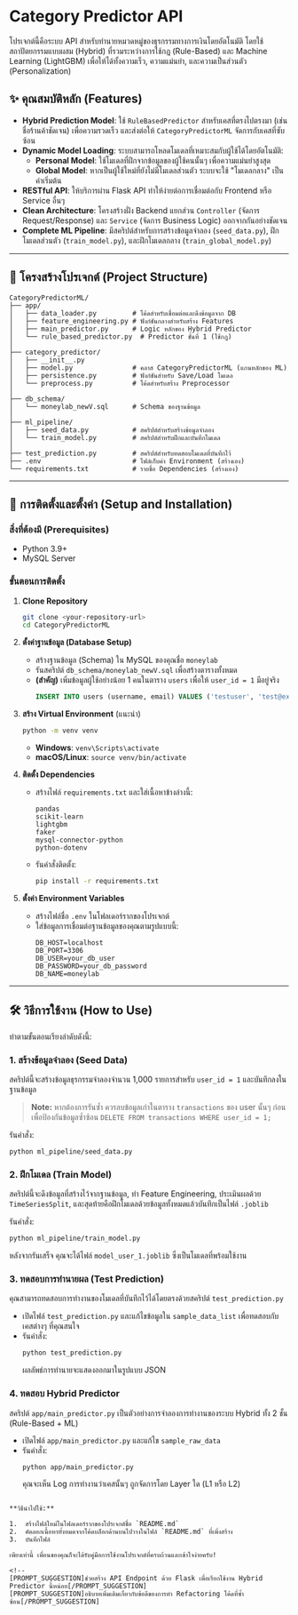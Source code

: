 # Category Predictor API

โปรเจกต์นี้คือระบบ API สำหรับทำนายหมวดหมู่ของธุรกรรมทางการเงินโดยอัตโนมัติ โดยใช้สถาปัตยกรรมแบบผสม (Hybrid) ที่รวมระหว่างการใช้กฎ (Rule-Based) และ Machine Learning (LightGBM) เพื่อให้ได้ทั้งความเร็ว, ความแม่นยำ, และความเป็นส่วนตัว (Personalization)

## ✨ คุณสมบัติหลัก (Features)

- **Hybrid Prediction Model**: ใช้ `RuleBasedPredictor` สำหรับเคสที่ตรงไปตรงมา (เช่น ชื่อร้านค้าชัดเจน) เพื่อความรวดเร็ว และส่งต่อให้ `CategoryPredictorML` จัดการกับเคสที่ซับซ้อน
- **Dynamic Model Loading**: ระบบสามารถโหลดโมเดลที่เหมาะสมกับผู้ใช้ได้โดยอัตโนมัติ:
  - **Personal Model**: ใช้โมเดลที่ฝึกจากข้อมูลของผู้ใช้คนนั้นๆ เพื่อความแม่นยำสูงสุด
  - **Global Model**: หากเป็นผู้ใช้ใหม่ที่ยังไม่มีโมเดลส่วนตัว ระบบจะใช้ "โมเดลกลาง" เป็นค่าเริ่มต้น
- **RESTful API**: ให้บริการผ่าน Flask API ทำให้ง่ายต่อการเชื่อมต่อกับ Frontend หรือ Service อื่นๆ
- **Clean Architecture**: โครงสร้างฝั่ง Backend แยกส่วน `Controller` (จัดการ Request/Response) และ `Service` (จัดการ Business Logic) ออกจากกันอย่างชัดเจน
- **Complete ML Pipeline**: มีสคริปต์สำหรับการสร้างข้อมูลจำลอง (`seed_data.py`), ฝึกโมเดลส่วนตัว (`train_model.py`), และฝึกโมเดลกลาง (`train_global_model.py`)

---

## 📂 โครงสร้างโปรเจกต์ (Project Structure)

```
CategoryPredictorML/
├── app/
│   ├── data_loader.py         # โค้ดสำหรับเชื่อมต่อและดึงข้อมูลจาก DB
│   ├── feature_engineering.py # ฟังก์ชันกลางสำหรับสร้าง Features
│   ├── main_predictor.py      # Logic หลักของ Hybrid Predictor
│   └── rule_based_predictor.py  # Predictor ชั้นที่ 1 (ใช้กฎ)
│
├── category_predictor/
│   ├── __init__.py
│   ├── model.py               # คลาส CategoryPredictorML (แกนหลักของ ML)
│   ├── persistence.py         # ฟังก์ชันสำหรับ Save/Load โมเดล
│   └── preprocess.py          # โค้ดสำหรับสร้าง Preprocessor
│
├── db_schema/
│   └── moneylab_newV.sql      # Schema ของฐานข้อมูล
│
├── ml_pipeline/
│   ├── seed_data.py           # สคริปต์สำหรับสร้างข้อมูลจำลอง
│   └── train_model.py         # สคริปต์สำหรับฝึกและบันทึกโมเดล
│
├── test_prediction.py         # สคริปต์สำหรับทดสอบโมเดลที่บันทึกไว้
├── .env                       # ไฟล์เก็บค่า Environment (สร้างเอง)
└── requirements.txt           # รายชื่อ Dependencies (สร้างเอง)
```

---

## 🚀 การติดตั้งและตั้งค่า (Setup and Installation)

### สิ่งที่ต้องมี (Prerequisites)
- Python 3.9+
- MySQL Server

### ขั้นตอนการติดตั้ง

1.  **Clone Repository**
    ```bash
    git clone <your-repository-url>
    cd CategoryPredictorML
    ```

2.  **ตั้งค่าฐานข้อมูล (Database Setup)**
    - สร้างฐานข้อมูล (Schema) ใน MySQL ของคุณชื่อ `moneylab`
    - รันสคริปต์ `db_schema/moneylab_newV.sql` เพื่อสร้างตารางทั้งหมด
    - **(สำคัญ)** เพิ่มข้อมูลผู้ใช้อย่างน้อย 1 คนในตาราง `users` เพื่อให้ `user_id = 1` มีอยู่จริง
      ```sql
      INSERT INTO users (username, email) VALUES ('testuser', 'test@example.com');
      ```

3.  **สร้าง Virtual Environment** (แนะนำ)
    ```bash
    python -m venv venv
    ```
    - **Windows**: `venv\Scripts\activate`
    - **macOS/Linux**: `source venv/bin/activate`

4.  **ติดตั้ง Dependencies**
    - สร้างไฟล์ `requirements.txt` และใส่เนื้อหาข้างล่างนี้:
      ```
      pandas
      scikit-learn
      lightgbm
      faker
      mysql-connector-python
      python-dotenv
      ```
    - รันคำสั่งติดตั้ง:
      ```bash
      pip install -r requirements.txt
      ```

5.  **ตั้งค่า Environment Variables**
    - สร้างไฟล์ชื่อ `.env` ในโฟลเดอร์รากของโปรเจกต์
    - ใส่ข้อมูลการเชื่อมต่อฐานข้อมูลของคุณตามรูปแบบนี้:
      ```env
      DB_HOST=localhost
      DB_PORT=3306
      DB_USER=your_db_user
      DB_PASSWORD=your_db_password
      DB_NAME=moneylab
      ```

---

## 🛠️ วิธีการใช้งาน (How to Use)

ทำตามขั้นตอนเรียงลำดับดังนี้:

### 1. สร้างข้อมูลจำลอง (Seed Data)

สคริปต์นี้จะสร้างข้อมูลธุรกรรมจำลองจำนวน 1,000 รายการสำหรับ `user_id = 1` และบันทึกลงในฐานข้อมูล

> **Note:** หากต้องการรันซ้ำ ควรลบข้อมูลเก่าในตาราง `transactions` ของ user นั้นๆ ก่อน เพื่อป้องกันข้อมูลซ้ำซ้อน
> `DELETE FROM transactions WHERE user_id = 1;`

รันคำสั่ง:
```bash
python ml_pipeline/seed_data.py
```

### 2. ฝึกโมเดล (Train Model)

สคริปต์นี้จะดึงข้อมูลที่สร้างไว้จากฐานข้อมูล, ทำ Feature Engineering, ประเมินผลด้วย `TimeSeriesSplit`, และสุดท้ายคือฝึกโมเดลด้วยข้อมูลทั้งหมดแล้วบันทึกเป็นไฟล์ `.joblib`

รันคำสั่ง:
```bash
python ml_pipeline/train_model.py
```

หลังจากรันเสร็จ คุณจะได้ไฟล์ `model_user_1.joblib` ซึ่งเป็นโมเดลที่พร้อมใช้งาน

### 3. ทดสอบการทำนายผล (Test Prediction)

คุณสามารถทดสอบการทำงานของโมเดลที่บันทึกไว้ได้โดยตรงด้วยสคริปต์ `test_prediction.py`

- เปิดไฟล์ `test_prediction.py` และแก้ไขข้อมูลใน `sample_data_list` เพื่อทดสอบกับเคสต่างๆ ที่คุณสนใจ
- รันคำสั่ง:
  ```bash
  python test_prediction.py
  ```
  ผลลัพธ์การทำนายจะแสดงออกมาในรูปแบบ JSON

### 4. ทดสอบ Hybrid Predictor

สคริปต์ `app/main_predictor.py` เป็นตัวอย่างการจำลองการทำงานของระบบ Hybrid ทั้ง 2 ชั้น (Rule-Based + ML)

- เปิดไฟล์ `app/main_predictor.py` และแก้ไข `sample_raw_data`
- รันคำสั่ง:
  ```bash
  python app/main_predictor.py
  ```
  คุณจะเห็น Log การทำงานว่าเคสนั้นๆ ถูกจัดการโดย Layer ใด (L1 หรือ L2)

```

**วิธีนำไปใช้:**

1.  สร้างไฟล์ใหม่ในโฟลเดอร์รากของโปรเจกต์ชื่อ `README.md`
2.  คัดลอกเนื้อหาทั้งหมดจากโค้ดบล็อกด้านบนไปวางในไฟล์ `README.md` ที่เพิ่งสร้าง
3.  บันทึกไฟล์

เพียงเท่านี้ เพื่อนของคุณก็จะได้รับคู่มือการใช้งานโปรเจกต์ที่ครบถ้วนและเข้าใจง่ายครับ!

<!--
[PROMPT_SUGGESTION]ช่วยสร้าง API Endpoint ด้วย Flask เพื่อเรียกใช้งาน Hybrid Predictor นี้หน่อย[/PROMPT_SUGGESTION]
[PROMPT_SUGGESTION]อธิบายเพิ่มเติมเกี่ยวกับข้อดีของการทำ Refactoring โค้ดที่ซ้ำซ้อน[/PROMPT_SUGGESTION]
